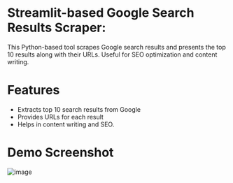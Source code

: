 # Streamlit-based Google Search Results Scraper: 

This Python-based tool scrapes Google search results and presents the top 10 results along with their URLs. Useful for SEO optimization and content writing.
# Features 
- Extracts top 10 search results from Google
- Provides URLs for each result
- Helps in content writing and SEO.

# Demo Screenshot

![image](https://github.com/MuhammadAhmed-0/search-scraper/assets/92883593/f17fea2a-4a86-4d3c-8b0a-943042053b97)

